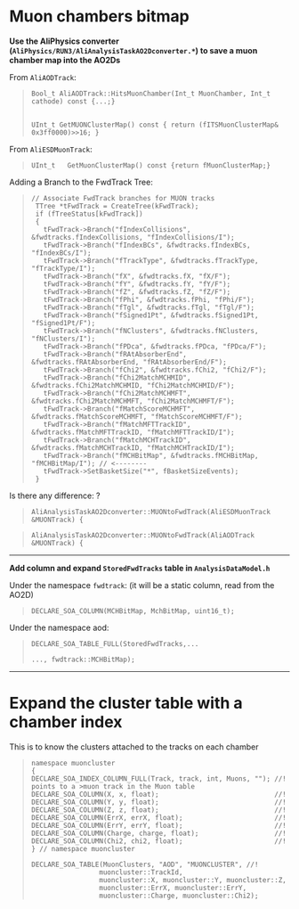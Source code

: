 #   Muon chambers bitmap



**Use the AliPhysics converter (`AliPhysics/RUN3/AliAnalysisTaskAO2Dconverter.*`) to save a muon chamber map into the AO2Ds** 

 From `AliAODTrack`:


>```
> Bool_t AliAODTrack::HitsMuonChamber(Int_t MuonChamber, Int_t cathode) const {...;}
>
>
>UInt_t GetMUONClusterMap() const { return (fITSMuonClusterMap& 0x3ff0000)>>16; }
>```

 From `AliESDMuonTrack`:

>```
>UInt_t   GetMuonClusterMap() const {return fMuonClusterMap;}
>```


Adding a Branch to the FwdTrack Tree:

>```
>// Associate FwdTrack branches for MUON tracks
>  TTree *tFwdTrack = CreateTree(kFwdTrack);
>  if (fTreeStatus[kFwdTrack])
>  {
>    tFwdTrack->Branch("fIndexCollisions", &fwdtracks.fIndexCollisions, "fIndexCollisions/I");
>    tFwdTrack->Branch("fIndexBCs", &fwdtracks.fIndexBCs, "fIndexBCs/I");
>    tFwdTrack->Branch("fTrackType", &fwdtracks.fTrackType, "fTrackType/I");
>    tFwdTrack->Branch("fX", &fwdtracks.fX, "fX/F");
>    tFwdTrack->Branch("fY", &fwdtracks.fY, "fY/F");
>    tFwdTrack->Branch("fZ", &fwdtracks.fZ, "fZ/F");
>    tFwdTrack->Branch("fPhi", &fwdtracks.fPhi, "fPhi/F");
>    tFwdTrack->Branch("fTgl", &fwdtracks.fTgl, "fTgl/F");
>    tFwdTrack->Branch("fSigned1Pt", &fwdtracks.fSigned1Pt, "fSigned1Pt/F");
>    tFwdTrack->Branch("fNClusters", &fwdtracks.fNClusters, "fNClusters/I");
>    tFwdTrack->Branch("fPDca", &fwdtracks.fPDca, "fPDca/F");
>    tFwdTrack->Branch("fRAtAbsorberEnd", &fwdtracks.fRAtAbsorberEnd, "fRAtAbsorberEnd/F");
>    tFwdTrack->Branch("fChi2", &fwdtracks.fChi2, "fChi2/F");
>    tFwdTrack->Branch("fChi2MatchMCHMID", &fwdtracks.fChi2MatchMCHMID, "fChi2MatchMCHMID/F");
>    tFwdTrack->Branch("fChi2MatchMCHMFT", &fwdtracks.fChi2MatchMCHMFT, "fChi2MatchMCHMFT/F");
>    tFwdTrack->Branch("fMatchScoreMCHMFT", &fwdtracks.fMatchScoreMCHMFT, "fMatchScoreMCHMFT/F");
>    tFwdTrack->Branch("fMatchMFTTrackID", &fwdtracks.fMatchMFTTrackID, "fMatchMFTTrackID/I");
>    tFwdTrack->Branch("fMatchMCHTrackID", &fwdtracks.fMatchMCHTrackID, "fMatchMCHTrackID/I");
>    tFwdTrack->Branch("fMCHBitMap", &fwdtracks.fMCHBitMap, "fMCHBitMap/I"); // <--------
>    tFwdTrack->SetBasketSize("*", fBasketSizeEvents);
>  }
>```
>
Is there any difference: ?

>`AliAnalysisTaskAO2Dconverter::MUONtoFwdTrack(AliESDMuonTrack &MUONTrack) {`

>`AliAnalysisTaskAO2Dconverter::MUONtoFwdTrack(AliAODTrack &MUONTrack) {`



---

**Add column and expand `StoredFwdTracks` table in `AnalysisDataModel.h`**

Under the namespace `fwdtrack`: (it will be a static column, read from the AO2D)

>`DECLARE_SOA_COLUMN(MCHBitMap, MchBitMap, uint16_t);`

Under the namespace aod:

>`DECLARE_SOA_TABLE_FULL(StoredFwdTracks,...`
>
>`..., fwdtrack::MCHBitMap);`


---



# Expand the cluster table with a chamber index

This is to know the clusters attached to the tracks on each chamber



>```
>namespace muoncluster
>{
>DECLARE_SOA_INDEX_COLUMN_FULL(Track, track, int, Muons, ""); //! points to a >muon track in the Muon table
>DECLARE_SOA_COLUMN(X, x, float);                             //!
>DECLARE_SOA_COLUMN(Y, y, float);                             //!
>DECLARE_SOA_COLUMN(Z, z, float);                             //!
>DECLARE_SOA_COLUMN(ErrX, errX, float);                       //!
>DECLARE_SOA_COLUMN(ErrY, errY, float);                       //!
>DECLARE_SOA_COLUMN(Charge, charge, float);                   //!
>DECLARE_SOA_COLUMN(Chi2, chi2, float);                       //!
>} // namespace muoncluster
>
>DECLARE_SOA_TABLE(MuonClusters, "AOD", "MUONCLUSTER", //!
>                  muoncluster::TrackId,
>                  muoncluster::X, muoncluster::Y, muoncluster::Z,
>                  muoncluster::ErrX, muoncluster::ErrY,
>                  muoncluster::Charge, muoncluster::Chi2);
>
>```
